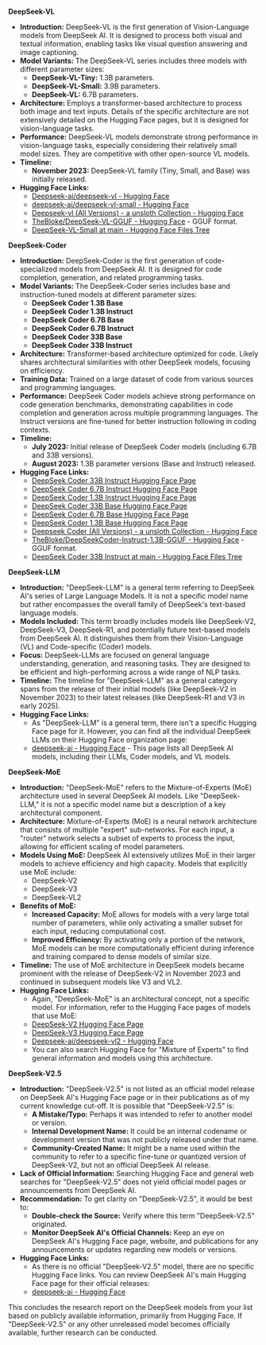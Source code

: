 **DeepSeek-VL**

* **Introduction:** DeepSeek-VL is the first generation of Vision-Language models from DeepSeek AI. It is designed to process both visual and textual information, enabling tasks like visual question answering and image captioning.  
* **Model Variants:** The DeepSeek-VL series includes three models with different parameter sizes:  
  * **DeepSeek-VL-Tiny:** 1.3B parameters.  
  * **DeepSeek-VL-Small:** 3.9B parameters.  
  * **DeepSeek-VL:** 6.7B parameters.  
* **Architecture:** Employs a transformer-based architecture to process both image and text inputs. Details of the specific architecture are not extensively detailed on the Hugging Face pages, but it is designed for vision-language tasks.  
* **Performance:** DeepSeek-VL models demonstrate strong performance in vision-language tasks, especially considering their relatively small model sizes. They are competitive with other open-source VL models.  
* **Timeline:**  
  * **November 2023:** DeepSeek-VL family (Tiny, Small, and Base) was initially released.  
* **Hugging Face Links:**  
  * [Deepseek-ai/deepseek-vl \- Hugging Face](https://www.google.com/search?q=https://huggingface.co/deepseek-ai/deepseek-vl)  
  * [deepseek-ai/deepseek-vl-small \- Hugging Face](https://www.google.com/search?q=https://huggingface.co/deepseek-ai/deepseek-vl-small)  
  * [Deepseek-vl (All Versions) \- a unsloth Collection \- Hugging Face](https://www.google.com/search?q=https://huggingface.co/collections/unsloth/deepseek-vl-all-versions-656e93185c9c5a15b792a358)  
  * [TheBloke/DeepSeek-VL-GGUF \- Hugging Face](https://www.google.com/search?q=https://huggingface.co/TheBloke/DeepSeek-VL-GGUF) \- GGUF format.  
  * [DeepSeek-VL-Small at main \- Hugging Face Files Tree](https://www.google.com/search?q=https://huggingface.co/deepseek-ai/deepseek-vl-small/tree/main)

**DeepSeek-Coder**

* **Introduction:** DeepSeek-Coder is the first generation of code-specialized models from DeepSeek AI. It is designed for code completion, generation, and related programming tasks.  
* **Model Variants:** The DeepSeek-Coder series includes base and instruction-tuned models at different parameter sizes:  
  * **DeepSeek Coder 1.3B Base**  
  * **DeepSeek Coder 1.3B Instruct**  
  * **DeepSeek Coder 6.7B Base**  
  * **DeepSeek Coder 6.7B Instruct**  
  * **DeepSeek Coder 33B Base**  
  * **DeepSeek Coder 33B Instruct**  
* **Architecture:** Transformer-based architecture optimized for code. Likely shares architectural similarities with other DeepSeek models, focusing on efficiency.  
* **Training Data:** Trained on a large dataset of code from various sources and programming languages.  
* **Performance:** DeepSeek Coder models achieve strong performance on code generation benchmarks, demonstrating capabilities in code completion and generation across multiple programming languages. The Instruct versions are fine-tuned for better instruction following in coding contexts.  
* **Timeline:**  
  * **July 2023:** Initial release of DeepSeek Coder models (including 6.7B and 33B versions).  
  * **August 2023:** 1.3B parameter versions (Base and Instruct) released.  
* **Hugging Face Links:**  
  * [DeepSeek Coder 33B Instruct Hugging Face Page](https://www.google.com/url?sa=E&source=gmail&q=https://huggingface.co/deepseek-ai/deepseek-coder-33b-instruct)  
  * [DeepSeek Coder 6.7B Instruct Hugging Face Page](https://www.google.com/url?sa=E&source=gmail&q=https://huggingface.co/deepseek-ai/deepseek-coder-6.7b-instruct)  
  * [DeepSeek Coder 1.3B Instruct Hugging Face Page](https://www.google.com/url?sa=E&source=gmail&q=https://huggingface.co/deepseek-ai/deepseek-coder-1.3b-instruct)  
  * [DeepSeek Coder 33B Base Hugging Face Page](https://www.google.com/url?sa=E&source=gmail&q=https://huggingface.co/deepseek-ai/deepseek-coder-33b-base)  
  * [DeepSeek Coder 6.7B Base Hugging Face Page](https://www.google.com/url?sa=E&source=gmail&q=https://huggingface.co/deepseek-ai/deepseek-coder-6.7b-base)  
  * [DeepSeek Coder 1.3B Base Hugging Face Page](https://www.google.com/url?sa=E&source=gmail&q=https://huggingface.co/deepseek-ai/deepseek-coder-1.3b-base)  
  * [Deepseek Coder (All Versions) \- a unsloth Collection \- Hugging Face](https://www.google.com/search?q=https://huggingface.co/collections/unsloth/deepseek-coder-all-versions-64b8d1615c9c5a15b7918358)  
  * [TheBloke/DeepSeekCoder-Instruct-1.3B-GGUF \- Hugging Face](https://www.google.com/search?q=https://huggingface.co/TheBloke/DeepSeekCoder-Instruct-1.3B-GGUF) \- GGUF format.  
  * [DeepSeek Coder 33B Instruct at main \- Hugging Face Files Tree](https://www.google.com/url?sa=E&source=gmail&q=https://huggingface.co/deepseek-ai/deepseek-coder-33b-instruct/tree/main)

**DeepSeek-LLM**

* **Introduction:** "DeepSeek-LLM" is a general term referring to DeepSeek AI's series of Large Language Models. It is not a specific model name but rather encompasses the overall family of DeepSeek's text-based language models.  
* **Models Included:** This term broadly includes models like DeepSeek-V2, DeepSeek-V3, DeepSeek-R1, and potentially future text-based models from DeepSeek AI. It distinguishes them from their Vision-Language (VL) and Code-specific (Coder) models.  
* **Focus:** DeepSeek-LLMs are focused on general language understanding, generation, and reasoning tasks. They are designed to be efficient and high-performing across a wide range of NLP tasks.  
* **Timeline:** The timeline for "DeepSeek-LLM" as a general category spans from the release of their initial models (like DeepSeek-V2 in November 2023\) to their latest releases (like DeepSeek-R1 and V3 in early 2025).  
* **Hugging Face Links:**  
  * As "DeepSeek-LLM" is a general term, there isn't a specific Hugging Face page for it. However, you can find all the individual DeepSeek LLMs on their Hugging Face organization page:  
  * [deepseek-ai \- Hugging Face](https://huggingface.co/deepseek-ai) \- This page lists all DeepSeek AI models, including their LLMs, Coder models, and VL models.

**DeepSeek-MoE**

* **Introduction:** "DeepSeek-MoE" refers to the Mixture-of-Experts (MoE) architecture used in several DeepSeek AI models. Like "DeepSeek-LLM," it is not a specific model name but a description of a key architectural component.  
* **Architecture:** Mixture-of-Experts (MoE) is a neural network architecture that consists of multiple "expert" sub-networks. For each input, a "router" network selects a subset of experts to process the input, allowing for efficient scaling of model parameters.  
* **Models Using MoE:** DeepSeek AI extensively utilizes MoE in their larger models to achieve efficiency and high capacity. Models that explicitly use MoE include:  
  * DeepSeek-V2  
  * DeepSeek-V3  
  * DeepSeek-VL2  
* **Benefits of MoE:**  
  * **Increased Capacity:** MoE allows for models with a very large total number of parameters, while only activating a smaller subset for each input, reducing computational cost.  
  * **Improved Efficiency:** By activating only a portion of the network, MoE models can be more computationally efficient during inference and training compared to dense models of similar size.  
* **Timeline:** The use of MoE architecture in DeepSeek models became prominent with the release of DeepSeek-V2 in November 2023 and continued in subsequent models like V3 and VL2.  
* **Hugging Face Links:**  
  * Again, "DeepSeek-MoE" is an architectural concept, not a specific model. For information, refer to the Hugging Face pages of models that use MoE:  
  * [DeepSeek-V2 Hugging Face Page](https://www.google.com/url?sa=E&source=gmail&q=https://huggingface.co/deepseek-ai/deepseek-v2)  
  * [DeepSeek-V3 Hugging Face Page](https://www.google.com/url?sa=E&source=gmail&q=https://huggingface.co/deepseek-ai/deepseek-v3)  
  * [Deepseek-ai/deepseek-vl2 \- Hugging Face](https://huggingface.co/deepseek-ai/deepseek-vl2)  
  * You can also search Hugging Face for "Mixture of Experts" to find general information and models using this architecture.

**DeepSeek-V2.5**

* **Introduction:** "DeepSeek-V2.5" is not listed as an official model release on DeepSeek AI's Hugging Face page or in their publications as of my current knowledge cut-off. It is possible that "DeepSeek-V2.5" is:  
  * **A Mistake/Typo:** Perhaps it was intended to refer to another model or version.  
  * **Internal Development Name:** It could be an internal codename or development version that was not publicly released under that name.  
  * **Community-Created Name:** It might be a name used within the community to refer to a specific fine-tune or quantized version of DeepSeek-V2, but not an official DeepSeek AI release.  
* **Lack of Official Information:** Searching Hugging Face and general web searches for "DeepSeek-V2.5" does not yield official model pages or announcements from DeepSeek AI.  
* **Recommendation:** To get clarity on "DeepSeek-V2.5", it would be best to:  
  * **Double-check the Source:** Verify where this term "DeepSeek-V2.5" originated.  
  * **Monitor DeepSeek AI's Official Channels:** Keep an eye on DeepSeek AI's Hugging Face page, website, and publications for any announcements or updates regarding new models or versions.  
* **Hugging Face Links:**  
  * As there is no official "DeepSeek-V2.5" model, there are no specific Hugging Face links. You can review DeepSeek AI's main Hugging Face page for their official releases:  
  * [deepseek-ai \- Hugging Face](https://huggingface.co/deepseek-ai)

This concludes the research report on the DeepSeek models from your list based on publicly available information, primarily from Hugging Face. If "DeepSeek-V2.5" or any other unreleased model becomes officially available, further research can be conducted.